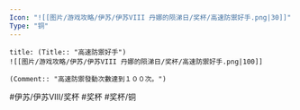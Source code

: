 ```yaml
---
Icon: "![[图片/游戏攻略/伊苏/伊苏VIII 丹娜的陨涕日/奖杯/高速防禦好手.png|30]]"
Type: "铜"
---
```

```ad-common-bronze-trophy
title: (Title:: "高速防禦好手")
![[图片/游戏攻略/伊苏/伊苏VIII 丹娜的陨涕日/奖杯/高速防禦好手.png|100]]

(Comment:: "高速防禦發動次數達到１００次。")
```

#伊苏/伊苏VIII/奖杯 #奖杯 #奖杯/铜
